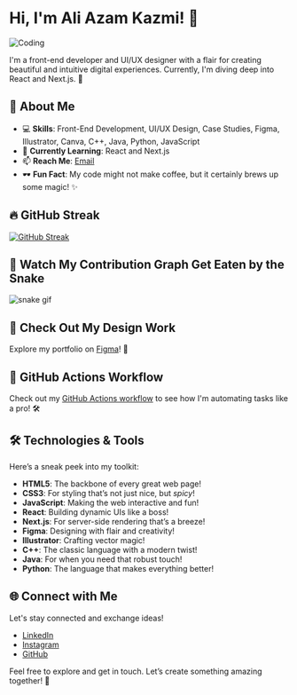 # Hi, I'm Ali Azam Kazmi! 👋

![Coding](https://cdn.dribbble.com/users/2646423/screenshots/5507196/computer.gif)

I'm a front-end developer and UI/UX designer with a flair for creating beautiful and intuitive digital experiences. Currently, I'm diving deep into React and Next.js. 🚀

## 🌟 About Me

- 💻 **Skills**: Front-End Development, UI/UX Design, Case Studies, Figma, Illustrator, Canva, C++, Java, Python, JavaScript
- 🌱 **Currently Learning**: React and Next.js
- 📫 **Reach Me**: [Email](mailto:aliazamkazmi1291@gmail.com)
- 🕶️ **Fun Fact**: My code might not make coffee, but it certainly brews up some magic! ✨

## 🔥 GitHub Streak

[![GitHub Streak](https://github-readme-streak-stats.herokuapp.com?user=aliazam1291&theme=chartreuse-dark&date_format=M%20j%5B%2C%20Y%5D)](https://git.io/streak-stats)

## 🐍 Watch My Contribution Graph Get Eaten by the Snake

![snake gif](https://github.com/aliazam1291/aliazam1291/blob/output/github-contribution-grid-snake.svg)

## 💼 Check Out My Design Work

Explore my portfolio on [Figma](https://www.figma.com/design/mmfcZIoZ4VeUidOXDIP3OD/My-design-Portfolio?node-id=1-94&t=DdTFDB5v7LMPPjXS-1)! 🎨

## 🔧 GitHub Actions Workflow

Check out my [GitHub Actions workflow](https://github.com/aliazam1291/aliazam1291/blob/main/main.yml) to see how I'm automating tasks like a pro! 🛠️

## 🛠️ Technologies & Tools

Here’s a sneak peek into my toolkit:

- **HTML5**: The backbone of every great web page!
- **CSS3**: For styling that’s not just nice, but *spicy*!
- **JavaScript**: Making the web interactive and fun!
- **React**: Building dynamic UIs like a boss!
- **Next.js**: For server-side rendering that’s a breeze!
- **Figma**: Designing with flair and creativity!
- **Illustrator**: Crafting vector magic!
- **C++**: The classic language with a modern twist!
- **Java**: For when you need that robust touch!
- **Python**: The language that makes everything better!

## 🌐 Connect with Me

Let's stay connected and exchange ideas!

- [LinkedIn](https://www.linkedin.com/in/aliazam-kazmi/)
- [Instagram](https://instagram.com/smaak.ux)
- [GitHub](https://github.com/aliazam1291)

Feel free to explore and get in touch. Let’s create something amazing together! 🚀
